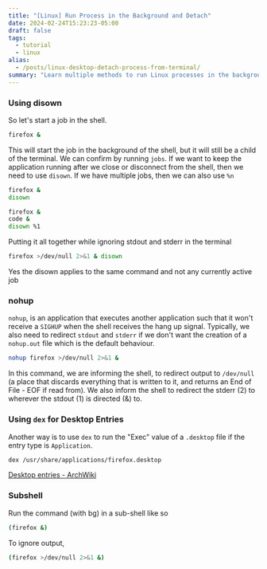 ```yaml
---
title: "[Linux] Run Process in the Background and Detach"
date: 2024-02-24T15:23:23-05:00
draft: false
tags:
  - tutorial
  - linux
alias:
  - /posts/linux-desktop-detach-process-from-terminal/
summary: "Learn multiple methods to run Linux processes in the background and detach them from the terminal using commands like `disown`, `nohup`, and `dex`, with code examples."
---
```


### Using disown

So let's start a job in the shell.

```sh
firefox &
```

This will start the job in the background of the shell, but it will still be a child of the terminal. We can confirm by running `jobs`.
If we want to keep the application running after we close or disconnect from the shell, then we need to use `disown`. If we have multiple jobs, then we can also use `%n`

```sh
firefox &
disown
```

```sh
firefox &
code &
disown %1
```

Putting it all together while ignoring stdout and stderr in the terminal

```sh
firefox >/dev/null 2>&1 & disown
```

Yes the disown applies to the same command and not any currently active job

### nohup

`nohup`, is an application that executes another application such that it won't receive a `SIGHUP` when the shell receives the hang up signal. Typically, we also need to redirect `stdout` and `stderr` if we don't want the creation of a `nohup.out` file which is the default behaviour.

```sh
nohup firefox >/dev/null 2>&1 &
```

In this command, we are informing the shell, to redirect output to `/dev/null` (a place that discards everything that is written to it, and returns an End of File - EOF if read from). We also inform the shell to redirect the stderr (2) to wherever the stdout (1) is directed (&) to.

### Using `dex` for Desktop Entries

Another way is to use `dex` to run the "Exec" value of a `.desktop` file if the entry type is `Application`.

```sh
dex /usr/share/applications/firefox.desktop
```

[Desktop entries - ArchWiki](https://wiki.archlinux.org/title/Desktop_entries#Usage)

### Subshell

Run the command (with bg) in a sub-shell like so

```sh
(firefox &)
```

To ignore output,

```sh
(firefox >/dev/null 2>&1 &)
```
